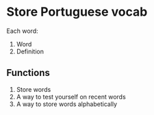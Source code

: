 # Store Portuguese vocab

Each word:

1. Word
2. Definition

## Functions
1. Store words
2. A way to test yourself on recent words
3. A way to store words alphabetically